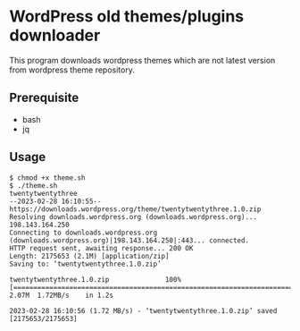 # WordPress old themes/plugins downloader

This program downloads wordpress themes which are not latest version from wordpress theme repository.

## Prerequisite

- bash
- jq

## Usage

```
$ chmod +x theme.sh
$ ./theme.sh
twentytwentythree
--2023-02-28 16:10:55--  https://downloads.wordpress.org/theme/twentytwentythree.1.0.zip
Resolving downloads.wordpress.org (downloads.wordpress.org)... 198.143.164.250
Connecting to downloads.wordpress.org (downloads.wordpress.org)|198.143.164.250|:443... connected.
HTTP request sent, awaiting response... 200 OK
Length: 2175653 (2.1M) [application/zip]
Saving to: ‘twentytwentythree.1.0.zip’

twentytwentythree.1.0.zip              100%[===========================================================================>]   2.07M  1.72MB/s    in 1.2s

2023-02-28 16:10:56 (1.72 MB/s) - ‘twentytwentythree.1.0.zip’ saved [2175653/2175653]
```
